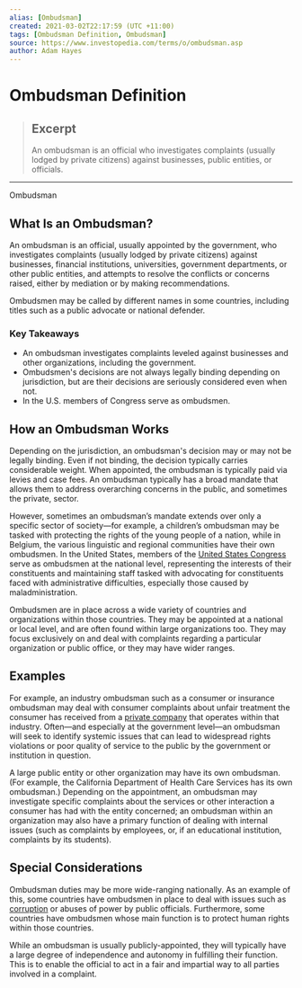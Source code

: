 ```yaml
---
alias: [Ombudsman]
created: 2021-03-02T22:17:59 (UTC +11:00)
tags: [Ombudsman Definition, Ombudsman]
source: https://www.investopedia.com/terms/o/ombudsman.asp
author: Adam Hayes
---
```


# Ombudsman Definition

> ## Excerpt
> An ombudsman is an official who investigates complaints (usually lodged by private citizens) against businesses, public entities, or officials.

---

Ombudsman
## What Is an Ombudsman?

An ombudsman is an official, usually appointed by the government, who investigates complaints (usually lodged by private citizens) against businesses, financial institutions, universities, government departments, or other public entities, and attempts to resolve the conflicts or concerns raised, either by mediation or by making recommendations.

Ombudsmen may be called by different names in some countries, including titles such as a public advocate or national defender.

### Key Takeaways

-   An ombudsman investigates complaints leveled against businesses and other organizations, including the government.
-   Ombudsmen's decisions are not always legally binding depending on jurisdiction, but are their decisions are seriously considered even when not.
-   In the U.S. members of Congress serve as ombudsmen.

## How an Ombudsman Works

Depending on the jurisdiction, an ombudsman's decision may or may not be legally binding. Even if not binding, the decision typically carries considerable weight. When appointed, the ombudsman is typically paid via levies and case fees. An ombudsman typically has a broad mandate that allows them to address overarching concerns in the public, and sometimes the private, sector.

However, sometimes an ombudsman’s mandate extends over only a specific sector of society—for example, a children’s ombudsman may be tasked with protecting the rights of the young people of a nation, while in Belgium, the various linguistic and regional communities have their own ombudsmen. In the United States, members of the [United States Congress](https://www.investopedia.com/terms/c/congress.asp) serve as ombudsmen at the national level, representing the interests of their constituents and maintaining staff tasked with advocating for constituents faced with administrative difficulties, especially those caused by maladministration.

Ombudsmen are in place across a wide variety of countries and organizations within those countries. They may be appointed at a national or local level, and are often found within large organizations too. They may focus exclusively on and deal with complaints regarding a particular organization or public office, or they may have wider ranges.

## Examples

For example, an industry ombudsman such as a consumer or insurance ombudsman may deal with consumer complaints about unfair treatment the consumer has received from a [private company](https://www.investopedia.com/terms/p/privatecompany.asp) that operates within that industry. Often—and especially at the government level—an ombudsman will seek to identify systemic issues that can lead to widespread rights violations or poor quality of service to the public by the government or institution in question.

A large public entity or other organization may have its own ombudsman. (For example, the California Department of Health Care Services has its own ombudsman.) Depending on the appointment, an ombudsman may investigate specific complaints about the services or other interaction a consumer has had with the entity concerned; an ombudsman within an organization may also have a primary function of dealing with internal issues (such as complaints by employees, or, if an educational institution, complaints by its students).

## Special Considerations

Ombudsman duties may be more wide-ranging nationally. As an example of this, some countries have ombudsmen in place to deal with issues such as [corruption](https://www.investopedia.com/terms/c/corruption.asp) or abuses of power by public officials. Furthermore, some countries have ombudsmen whose main function is to protect human rights within those countries.

While an ombudsman is usually publicly-appointed, they will typically have a large degree of independence and autonomy in fulfilling their function. This is to enable the official to act in a fair and impartial way to all parties involved in a complaint.
